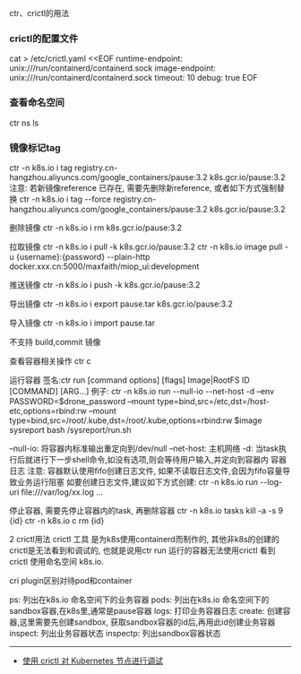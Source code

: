 ctr、crictl的用法

### crictl的配置文件
cat > /etc/crictl.yaml <<EOF
runtime-endpoint: unix:///run/containerd/containerd.sock
image-endpoint: unix:///run/containerd/containerd.sock
timeout: 10
debug: true
EOF

### 查看命名空间
ctr ns ls

### 镜像标记tag
ctr -n k8s.io i tag registry.cn-hangzhou.aliyuncs.com/google_containers/pause:3.2 k8s.gcr.io/pause:3.2
注意: 若新镜像reference 已存在, 需要先删除新reference, 或者如下方式强制替换
ctr -n k8s.io i tag --force registry.cn-hangzhou.aliyuncs.com/google_containers/pause:3.2 k8s.gcr.io/pause:3.2

删除镜像
ctr -n k8s.io i rm k8s.gcr.io/pause:3.2

拉取镜像
ctr -n k8s.io i pull -k k8s.gcr.io/pause:3.2
ctr -n k8s.io image pull -u {username}:{password} --plain-http docker.xxx.cn:5000/maxfaith/miop_ui:development

推送镜像
ctr -n k8s.io i push -k k8s.gcr.io/pause:3.2

导出镜像
ctr -n k8s.io i export pause.tar k8s.gcr.io/pause:3.2

导入镜像
ctr -n k8s.io i import pause.tar

不支持 build,commit 镜像

查看容器相关操作
ctr c

运行容器
签名:ctr run [command options] [flags] Image|RootFS ID [COMMAND] [ARG…]
例子:
ctr -n k8s.io run --null-io --net-host -d
–env PASSWORD=$drone_password
–mount type=bind,src=/etc,dst=/host-etc,options=rbind:rw
–mount type=bind,src=/root/.kube,dst=/root/.kube,options=rbind:rw
$image sysreport bash /sysreport/run.sh

–null-io: 将容器内标准输出重定向到/dev/null
–net-host: 主机网络
-d: 当task执行后就进行下一步shell命令,如没有选项,则会等待用户输入,并定向到容器内
容器日志
注意: 容器默认使用fifo创建日志文件, 如果不读取日志文件,会因为fifo容量导致业务运行阻塞
如要创建日志文件,建议如下方式创建:
ctr -n k8s.io run --log-uri file:///var/log/xx.log …

停止容器, 需要先停止容器内的task, 再删除容器
ctr -n k8s.io tasks kill -a -s 9 {id}
ctr -n k8s.io c rm {id}

2 crictl用法
crictl 工具 是为k8s使用containerd而制作的, 其他非k8s的创建的 crictl是无法看到和调试的, 也就是说用ctr run 运行的容器无法使用crictl 看到
crictl 使用命名空间 k8s.io.

cri plugin区别对待pod和container

ps: 列出在k8s.io 命名空间下的业务容器
pods: 列出在k8s.io 命名空间下的sandbox容器,在k8s里,通常是pause容器
logs: 打印业务容器日志
create: 创建容器,这里需要先创建sandbox, 获取sandbox容器的id后,再用此id创建业务容器
inspect: 列出业务容器状态
inspectp: 列出sandbox容器状态

---
- [使用 crictl 对 Kubernetes 节点进行调试](https://kubernetes.io/zh/docs/tasks/debug-application-cluster/crictl/)